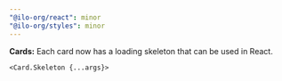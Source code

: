 ```yaml
---
"@ilo-org/react": minor
"@ilo-org/styles": minor
---
```


**Cards:** Each card now has a loading skeleton that can be used in React.

```tsx
<Card.Skeleton {...args}>
```
